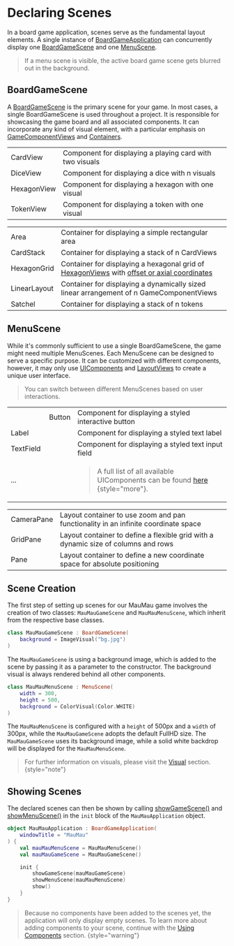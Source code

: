 <!-- TODO -->

[MauMauRules]: https://en.wikipedia.org/wiki/Mau_Mau_(card_game)
[BGW]: https://github.com/tudo-aqua/bgw
[JavaFX 17]: https://openjfx.io/openjfx-docs/
[AzulZuluOpenJDK]: https://www.azul.com/downloads/?version=java-11-lts&package=jdk-fx#download-openjdk
[Mac M1]: https://www.azul.com/downloads/?version=java-11-lts&os=macos&architecture=arm-64-bit&package=jdk-fx#download-openjdk
[BoardGameApplicationKDoc]: /docs/tools.aqua.bgw.core/-board-game-application/index.html
[BoardGameSceneKDoc]: /docs/tools.aqua.bgw.core/-board-game-scene/index.html
[MenuSceneKDoc]: /docs/tools.aqua.bgw.core/-menu-scene/index.html
[GameComponentKDoc]: /docs/tools.aqua.bgw.components.gamecomponentviews/-game-component-view/index.html
[StaticComponentViewKDoc]: /docs/tools.aqua.bgw.components/-static-component-view/index.html
[LabelKDoc]: /docs/tools.aqua.bgw.components.uicomponents/-label/index.html
[ButtonKDoc]: /docs/tools.aqua.bgw.components.uicomponents/-button/index.html
[ContainerKDoc]: /docs/tools.aqua.bgw.components.container/-game-component-container/index.html
[CardStackKDoc]: /docs/tools.aqua.bgw.components.container/-card-stack/index.html
[LinearLayoutKDoc]: /docs/tools.aqua.bgw.components.container/-linear-layout/index.html
[showGameSceneKDoc]: /docs/tools.aqua.bgw.core/-board-game-application/show-game-scene.html
[showMenuSceneKDoc]: /docs/tools.aqua.bgw.core/-board-game-application/show-menu-scene.html
[showKDoc]: /docs/tools.aqua.bgw.core/-board-game-application/show.html
[addComponentsKDoc]: /docs/tools.aqua.bgw.core/-scene/add-components.html
[GameComonentDoc]: /guides/components/gamecomponentviews
[UIComponentDoc]: /guides/components/uicomponents
[LayoutViewDoc]: /guides/components/layout
[VisualsDoc]: /guides/concepts/visual
[UsingComponents]: /guides/using-components

# Declaring Scenes

In a board game application, scenes serve as the fundamental layout elements. A single instance of [BoardGameApplication][BoardGameApplicationKDoc] can concurrently display one [BoardGameScene][BoardGameSceneKDoc] and one [MenuScene][MenuSceneKDoc].

> If a menu scene is visible, the active board game scene gets blurred out in the background.

## BoardGameScene

A [BoardGameScene][BoardGameSceneKDoc] is the primary scene for your game. In most cases, a single BoardGameScene is used throughout a project. It is responsible for showcasing the game board and all associated components. It can incorporate any kind of visual element, with a particular emphasis on [GameComponentViews][GameComponentKDoc] and [Containers][ContainerKDoc].

<chapter title="GameComponentViews" collapsible="true" default-state="expanded">
    <table style="header-column">
    <tr>
        <td width="20%">CardView</td>
        <td>Component for displaying a playing card with two visuals</td>
    </tr>
    <tr>
        <td>DiceView</td>
        <td>Component for displaying a dice with n visuals</td>
    </tr>
    <tr>
        <td id="hexagon-view-def">HexagonView</td>
        <td>Component for displaying a hexagon with one visual</td>
    </tr>
    <tr>
        <td>TokenView</td>
        <td>Component for displaying a token with one visual</td>
    </tr>
    </table>
</chapter>

<chapter title="Containers" collapsible="true" default-state="expanded">
    <table style="header-column">
    <tr>
        <td width="20%">Area</td>
        <td>Container for displaying a simple rectangular area</td>
    </tr>
    <tr>
        <td>CardStack</td>
        <td>Container for displaying a stack of n CardViews</td>
    </tr>
    <tr>
        <td>HexagonGrid</td>
        <td>Container for displaying a hexagonal grid of <a href="#hexagon-view-def">HexagonViews</a> with <a href="https://www.redblobgames.com/grids/hexagons/#coordinates">offset or axial coordinates</a></td>
    </tr>
    <tr>
        <td>LinearLayout</td>
        <td>Container for displaying a dynamically sized linear arrangement of n GameComponentViews</td>
    </tr>
    <tr>
        <td>Satchel</td>
        <td>Container for displaying a stack of n tokens</td>
    </tr>
    </table>
</chapter>

## MenuScene

While it's commonly sufficient to use a single BoardGameScene, the game might need multiple MenuScenes. Each MenuScene can be designed to serve a specific purpose. It can be customized with different components, however, it may only use [UIComponents][UIComponentDoc] and [LayoutViews][LayoutViewDoc] to create a unique user interface.

> You can switch between different MenuScenes based on user interactions.

<chapter title="UIComponents" collapsible="true" default-state="expanded">
    <table style="header-column">
        <tr>
            <td style="padding-left: 6rem;">Button</td>
            <td>Component for displaying a styled interactive button</td>
        </tr>
        <tr>
            <td>Label</td>
            <td>Component for displaying a styled text label</td>
        </tr>
        <tr>
            <td>TextField</td>
            <td>Component for displaying a styled text input field</td>
        </tr>
        <tr>
            <td>...</td>
            <td>
            <blockquote>
                A full list of all available UIComponents can be found <a href="components/uicomponents/uicomponents">here</a> {style="more"}.
            </blockquote></td>
        </tr>
    </table>
</chapter>

<chapter title="LayoutViews" collapsible="true" default-state="expanded">
    <table style="header-column">
    <tr>
        <td width="20%">CameraPane</td>
        <td width="100%">Layout container to use zoom and pan functionality in an infinite coordinate space</td>
    </tr>
    <tr>
        <td>GridPane</td>
        <td>Layout container to define a flexible grid with a dynamic size of columns and rows</td>
    </tr>
    <tr>
        <td>Pane</td>
        <td>Layout container to define a new coordinate space for absolute positioning</td>
    </tr>
    </table>
</chapter>

## Scene Creation

The first step of setting up scenes for our MauMau game involves the creation of two classes: `MauMauGameScene` and `MauMauMenuScene`, which inherit from the respective base classes.

```kotlin
class MauMauGameScene : BoardGameScene(
    background = ImageVisual("bg.jpg")
)
```

The `MauMauGameScene` is using a background image, which is added to the scene by passing it as a parameter to the constructor. The background visual is always rendered behind all other components.

```kotlin
class MauMauMenuScene : MenuScene(
    width = 300,
    height = 500,
    background = ColorVisual(Color.WHITE)
)
```

The `MauMauMenuScene` is configured with a `height` of 500<tooltip term="Pixels">px</tooltip> and a `width` of 300<tooltip term="Pixels">px</tooltip>, while the `MauMauGameScene` adopts the default <tooltip term="FullHD">FullHD</tooltip> size. The `MauMauGameScene` uses its background image, while a solid white backdrop will be displayed for the `MauMauMenuScene`.

> For further information on visuals, please visit the [Visual][VisualsDoc] section.
> {style="note"}

## Showing Scenes

The declared scenes can then be shown by calling [showGameScene()][showGameSceneKDoc] and [showMenuScene()][showMenuSceneKDoc] in the `init` block of the `MauMauApplication` object.

```kotlin
object MauMauApplication : BoardGameApplication(
    windowTitle = "MauMau"
) {
    val mauMauMenuScene = MauMauMenuScene()
    val mauMauGameScene = MauMauGameScene()

    init {
        showGameScene(mauMauGameScene)
        showMenuScene(mauMauMenuScene)
        show()
    }
}
```

> Because no components have been added to the scenes yet, the application will only display empty scenes. To learn more about adding components to your scene, continue with the [Using Components][UsingComponents] section.
> {style="warning"}
